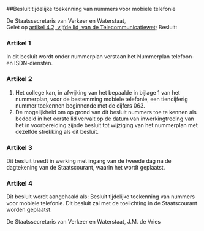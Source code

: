 <meta http-equiv='Content-Type' content='text/html; charset=utf-8' />

##Besluit tijdelijke toekenning van nummers voor mobiele telefonie

De Staatssecretaris van Verkeer en Waterstaat,  
Gelet op [artikel 4.2, vijfde lid, van de Telecommunicatiewet](../../../../../../../../../../wet/telecommunicatiewet/BWBR0009950/README.md);
Besluit:     

### Artikel  1  

In dit besluit wordt onder nummerplan verstaan het Nummerplan telefoon- en ISDN-diensten.  

### Artikel  2  

1.  Het college kan, in afwijking van het bepaalde in bijlage 1 van het nummerplan, voor de bestemming mobiele telefonie, een tiencijferig nummer toekennen beginnende met de cijfers 063.   
2.  De mogelijkheid om op grond van dit besluit nummers toe te kennen als bedoeld in het eerste lid vervalt op de datum van inwerkingtreding van het in voorbereiding zijnde besluit tot wijziging van het nummerplan met dezelfde strekking als dit besluit.   

### Artikel  3  

Dit besluit treedt in werking met ingang van de tweede dag na de dagtekening van de Staatscourant, waarin het wordt geplaatst.  

### Artikel  4  

Dit besluit wordt aangehaald als: Besluit tijdelijke toekenning van nummers voor mobiele telefonie. 
Dit besluit zal met de toelichting in de Staatscourant worden geplaatst.   

De 
Staatssecretaris van Verkeer en Waterstaat, 
J.M. de Vries      
